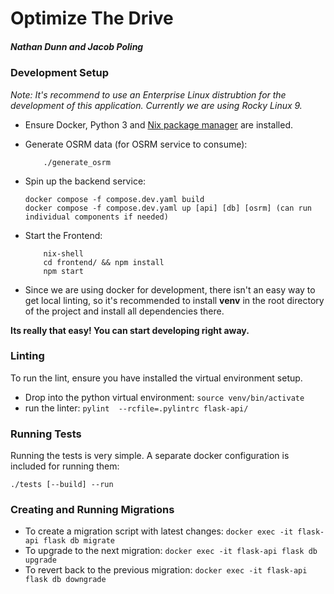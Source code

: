 # Optimize The Drive
##### Nathan Dunn and Jacob Poling

### Development Setup
_Note: It's recommend to use an Enterprise Linux distrubtion for the development of this application. Currently we are using Rocky Linux 9._

- Ensure Docker, Python 3 and [Nix package manager](https://nixos.org/download/) are installed.
- Generate OSRM data (for OSRM service to consume):
    ```
        ./generate_osrm
    ```
- Spin up the backend service: 
    ```
    docker compose -f compose.dev.yaml build
    docker compose -f compose.dev.yaml up [api] [db] [osrm] (can run individual components if needed)
    ```
- Start the Frontend:
    ```
        nix-shell
        cd frontend/ && npm install
        npm start
    ```

- Since we are using docker for development, there isn't an easy way to get local linting, so it's recommended to install   **venv** in the root directory of the project and install all dependencies there.

**Its really that easy! You can start developing right away.**

### Linting
To run the lint, ensure you have installed the virtual environment setup.
* Drop into the python virtual environment: `source venv/bin/activate`
* run the linter: `pylint  --rcfile=.pylintrc flask-api/`

### Running Tests
Running the tests is very simple. A separate docker configuration is included for running them:
```
./tests [--build] --run
```

### Creating and Running Migrations
* To create a migration script with latest changes: `docker exec -it flask-api flask db migrate`
* To upgrade to the next migration: `docker exec -it flask-api flask db upgrade`
* To revert back to the previous migration: `docker exec -it flask-api flask db downgrade`